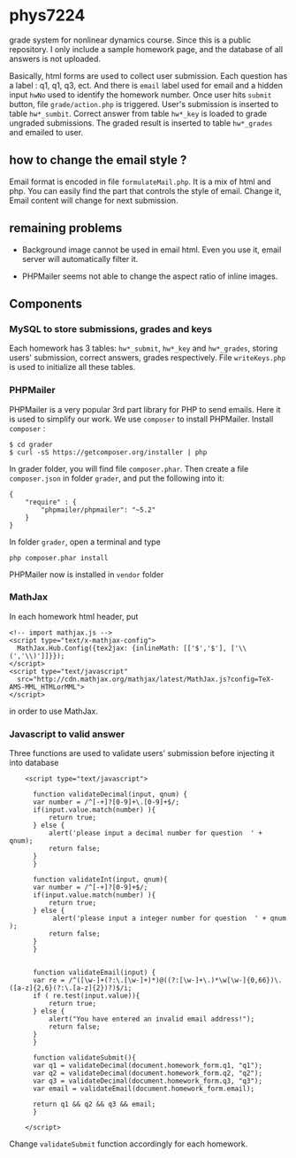 # phys7224
grade system for nonlinear dynamics course. 
Since this is a public repository. I only include a 
sample homework page, and the database of all answers
is not uploaded.

Basically, html forms are used to collect user submission. Each question has a
label : q1, q1, q3, ect. And there is `email` label used for email and a 
hidden input `hwNo` used to identify the homework number. Once user hits
`submit` button, file `grade/action.php` is triggered. User's submission
is inserted to table `hw*_sumbit`. Correct answer from table `hw*_key` is loaded to
grade ungraded submissions. The graded result is inserted to table `hw*_grades` and
emailed to user.

## how to change the email style ?
Email format is encoded in file `formulateMail.php`. It is a mix of html and
php. You can easily find the part that controls the style of email. Change it,
Email content will change for next submission.

## remaining problems
* Background image cannot be used in email html. Even you use it, email 
server will automatically filter it.

* PHPMailer seems not able to change the aspect ratio of inline images.

## Components

### MySQL to store submissions, grades and keys
Each homework has 3 tables: `hw*_submit`, `hw*_key` and `hw*_grades`, storing users' submission, 
correct answers, grades respectively. File `writeKeys.php` is used to initialize all these tables.

### PHPMailer

PHPMailer is a very popular 3rd part library for PHP to 
send emails. Here it is used to simplify our work.
We use `composer` to install PHPMailer. Install `composer` :
```
$ cd grader
$ curl -sS https://getcomposer.org/installer | php
```
In grader folder, you will find file `composer.phar`. Then create 
a file `composer.json` in folder `grader`, and put the following
into it:
```
{
	"require" : {
		"phpmailer/phpmailer": "~5.2"
	}
}
```

In folder `grader`, open a terminal and type 
```
php composer.phar install
```
PHPMailer now is installed in `vendor` folder

### MathJax
In each homework html header, put
```
<!-- import mathjax.js -->
<script type="text/x-mathjax-config">
  MathJax.Hub.Config({tex2jax: {inlineMath: [['$','$'], ['\\(','\\)']]}});
</script>
<script type="text/javascript"
  src="http://cdn.mathjax.org/mathjax/latest/MathJax.js?config=TeX-AMS-MML_HTMLorMML">
</script>
```
in order to use MathJax.

### Javascript to valid answer
Three functions are used to validate users' submission before injecting it into database
```
    <script type="text/javascript">
      
      function validateDecimal(input, qnum) {
	  var number = /^[-+]?[0-9]+\.[0-9]+$/;
	  if(input.value.match(number) ){
	      return true;
	  } else {
	      alert('please input a decimal number for question  ' + qnum);
	      return false;
	  }
      }

      function validateInt(input, qnum){
	  var number = /^[-+]?[0-9]+$/;  
	  if(input.value.match(number) ){
	      return true;
	  } else {
	       alert('please input a integer number for question  ' + qnum );
	      return false;
	  }
      }
      
      
      function validateEmail(input) {
	  var re = /^([\w-]+(?:\.[\w-]+)*)@((?:[\w-]+\.)*\w[\w-]{0,66})\.([a-z]{2,6}(?:\.[a-z]{2})?)$/i;
	  if ( re.test(input.value)){  
	      return true;  
	  } else {
	      alert("You have entered an invalid email address!");
	      return false;
	  }
      }  
      
      function validateSubmit(){
	  var q1 = validateDecimal(document.homework_form.q1, "q1");
	  var q2 = validateDecimal(document.homework_form.q2, "q2");
	  var q3 = validateDecimal(document.homework_form.q3, "q3");
	  var email = validateEmail(document.homework_form.email);

	  return q1 && q2 && q3 && email;
      }

    </script>
```
Change `validateSubmit` function accordingly for each homework.

